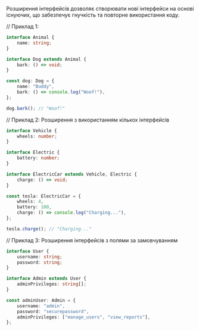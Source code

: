 Розширення інтерфейсів дозволяє створювати нові інтерфейси на основі існуючих, 
що забезпечує гнучкість та повторне використання коду.

// Приклад 1:

```ts
interface Animal {
    name: string;
}

interface Dog extends Animal {
    bark: () => void;
}

const dog: Dog = {
    name: "Buddy",
    bark: () => console.log("Woof!"),
};

dog.bark(); // "Woof!"
```

// Приклад 2: Розширення з використанням кількох інтерфейсів

```ts
interface Vehicle {
    wheels: number;
}

interface Electric {
    battery: number;
}

interface ElectricCar extends Vehicle, Electric {
    charge: () => void;
}

const tesla: ElectricCar = {
    wheels: 4,
    battery: 100,
    charge: () => console.log("Charging..."),
};

tesla.charge(); // "Charging..."
```

// Приклад 3: Розширення інтерфейсів з полями за замовчуванням

```ts
interface User {
    username: string;
    password: string;
}

interface Admin extends User {
    adminPrivileges: string[];
}

const adminUser: Admin = {
    username: "admin",
    password: "securepassword",
    adminPrivileges: ["manage_users", "view_reports"],
};
```